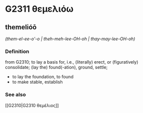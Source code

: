 # G2311 θεμελιόω

## themelióō

_(them-el-ee-o'-o | theh-meh-lee-OH-oh | thay-may-lee-OH-oh)_

### Definition

from G2310; to lay a basis for, i.e., (literally) erect, or (figuratively) consolidate; (lay the) found(-ation), ground, settle; 

- to lay the foundation, to found
- to make stable, establish

### See also

[[G2310|G2310 θεμέλιος]]
